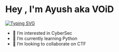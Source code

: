 # Hey , I'm Ayush aka VOiD
[![Typing SVG](https://readme-typing-svg.herokuapp.com/?lines=Hey+,+I'm+Ayush;V+O+i+D)](https://git.io/typing-svg)

- 👀 I’m interested in CyberSec
- 🌱 I’m currently learning Python
- 💞️ I’m looking to collaborate on CTF


<!---
VOiD-Ayush/VOiD-Ayush is a ✨ special ✨ repository because its `README.md` (this file) appears on your GitHub profile.
You can click the Preview link to take a look at your changes.
--->
